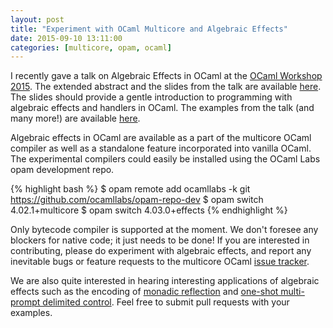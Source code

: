 ```yaml
---
layout: post
title: "Experiment with OCaml Multicore and Algebraic Effects"
date: 2015-09-10 13:11:00
categories: [multicore, opam, ocaml]
---
```


I recently gave a talk on Algebraic Effects in OCaml at the [OCaml Workshop
2015](https://ocaml.org/meetings/ocaml/2015/). The extended abstract and the
slides from the talk are available [here](http://kcsrk.info/#ocaml15). The slides
should provide a gentle introduction to programming with algebraic effects and
handlers in OCaml. The examples from the talk (and many more!) are available
[here](https://github.com/kayceesrk/ocaml-eff-example).

Algebraic effects in OCaml are available as a part of the multicore OCaml
compiler as well as a standalone feature incorporated into vanilla OCaml. The
experimental compilers could easily be installed using the OCaml Labs opam
development repo.

{% highlight bash %}
$ opam remote add ocamllabs -k git https://github.com/ocamllabs/opam-repo-dev
$ opam switch 4.02.1+multicore
$ opam switch 4.03.0+effects
{% endhighlight %}

Only bytecode compiler is supported at the moment. We don't foresee any
blockers for native code; it just needs to be done! If you are interested in
contributing, please do experiment with algebraic effects, and report any
inevitable bugs or feature requests to the multicore OCaml [issue
tracker](https://github.com/ocamllabs/ocaml-multicore/issues).

We are also quite interested in hearing interesting applications of algebraic
effects such as the encoding of [monadic
reflection](https://github.com/kayceesrk/ocaml-eff-example/blob/master/reify_reflect.ml)
and [one-shot multi-prompt delimited
control](https://github.com/kayceesrk/ocaml-eff-example/blob/master/delimcc.ml).
Feel free to submit pull requests with your examples.
